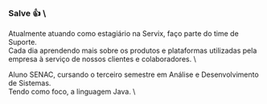 ### Salve 👍 \
Atualmente atuando como estagiário na Servix, faço parte do time de Suporte. \
Cada dia aprendendo mais sobre os produtos e plataformas utilizadas pela empresa à serviço de nossos clientes e colaboradores. \

Aluno SENAC, cursando o terceiro semestre em Análise e Desenvolvimento de Sistemas. \
Tendo como foco, a linguagem Java. \
<!--
**RafaelEtec/RafaelETEC** is a ✨ _special_ ✨ repository because its `README.md` (this file) appears on your GitHub profile.

Here are some ideas to get you started:

- 🔭 I’m currently working on ...
- 🌱 I’m currently learning ...
- 👯 I’m looking to collaborate on ...
- 🤔 I’m looking for help with ...
- 💬 Ask me about ...
- 📫 How to reach me: ...
- 😄 Pronouns: ...
- ⚡ Fun fact: ...
-->
